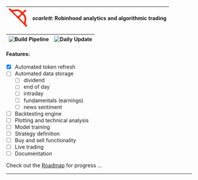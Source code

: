 | <img src="img/arc3.png" width="50" /> | _scarlett_: Robinhood analytics and algorithmic trading |
| ------------------------------------- | ------------------------------------------------------- |


| ![Build Pipeline](https://github.com/suchak1/scarlett/workflows/Build%20Pipeline/badge.svg) | ![Daily Update](https://github.com/suchak1/scarlett/workflows/Daily%20Update/badge.svg) |
| ------------------------------------------------------------------------------------------- | --------------------------------------------------------------------------------------- |


#### Features:

- [x] Automated token refresh
- [ ] Automated data storage
  - [ ] dividend
  - [ ] end of day
  - [ ] intraday
  - [ ] fundamentals (earnings)
  - [ ] news sentiment
- [ ] Backtesting engine
- [ ] Plotting and technical analysis
- [ ] Model training
- [ ] Strategy definition
- [ ] Buy and sell functionality
- [ ] Live trading
- [ ] Documentation

Check out the [Roadmap](https://github.com/suchak1/scarlett/projects/2) for progress
...

---
